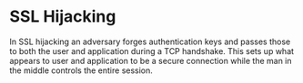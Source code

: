 # SSL Hijacking

In SSL hijacking an adversary forges authentication keys and passes those to both the user and application during a TCP handshake. This sets up what appears to user and application to be a secure connection while the man in the middle controls the entire session. 
